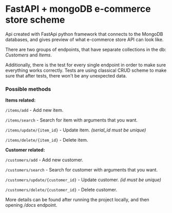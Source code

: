 # FastAPI + mongoDB e-commerce store scheme

Api created with FastApi python framework that connects to the MongoDB databases, and gives preview of what e-commerce store API can look like.

There are two groups of endpoints, that have separate collections in the db: *Customers* and *Items*.

Additionally, there is the test for every single endpoint in order to make sure everything works correctly.
Tests are using classical CRUD scheme to make sure that after tests, there won't be any unexpected data.

### Possible methods
**Items related:**

`/items/add` - Add new item.

`/items/search` - Search for item with arguments that you want.

`/items/update/{item_id}` - Update item.  *(serial_id must be unique)*

`/items/delete/{item_id}` - Delete item.

**Customer related:**

`/customers/add` - Add new customer.

`/customers/search` - Search for customer with arguments that you want.

`/customers/update/{customer_id}` - Update customer. *(id must be unique)*

`/customers/delete/{customer_id}` - Delete customer.


More details can be found after running the project locally, and then opening */docs* endpoint.